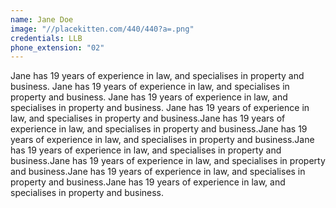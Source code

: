 ```yaml
---
name: Jane Doe
image: "//placekitten.com/440/440?a=.png"
credentials: LLB
phone_extension: "02"
---
```


Jane has 19 years of experience in law, and specialises in property and business.
Jane has 19 years of experience in law, and specialises in property and business.
Jane has 19 years of experience in law, and specialises in property and business.
Jane has 19 years of experience in law, and specialises in property and business.Jane has 19 years of experience in law, and specialises in property and business.Jane has 19 years of experience in law, and specialises in property and business.Jane has 19 years of experience in law, and specialises in property and business.Jane has 19 years of experience in law, and specialises in property and business.Jane has 19 years of experience in law, and specialises in property and business.Jane has 19 years of experience in law, and specialises in property and business.
